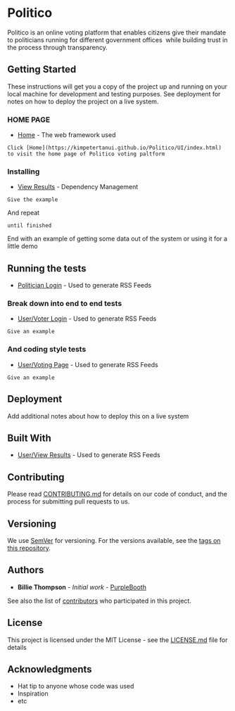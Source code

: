   # Politico

Politico is an online voting platform that enables citizens give their mandate to politicians running for different government offices  while building trust in the process through transparency.

## Getting Started


These instructions will get you a copy of the project up and running on your local machine for development and testing purposes. See deployment for notes on how to deploy the project on a live system.

### HOME PAGE
* [Home](https://kimpetertanui.github.io/Politico/UI/) - The web framework used
```
Click [Home](https://kimpetertanui.github.io/Politico/UI/index.html) to visit the home page of Politico voting paltform
```

### Installing

* [View Results](https://kimpetertanui.github.io/Politico/UI/view_results.html) - Dependency Management


```
Give the example
```

And repeat

```
until finished
```

End with an example of getting some data out of the system or using it for a little demo

## Running the tests

* [Politician Login](https://kimpetertanui.github.io/Politico/UI/politician_login.html) - Used to generate RSS Feeds

### Break down into end to end tests

* [User/Voter Login](https://kimpetertanui.github.io/Politico/UI/user_login.html) - Used to generate RSS Feeds

```
Give an example
```

### And coding style tests

* [User/Voting Page](https://kimpetertanui.github.io/Politico/UI/vote.html) - Used to generate RSS Feeds

```
Give an example
```

## Deployment

Add additional notes about how to deploy this on a live system

## Built With


* [User/View Results](https://kimpetertanui.github.io/Politico/UI/view_parties.html) - Used to generate RSS Feeds


## Contributing

Please read [CONTRIBUTING.md](https://gist.github.com/PurpleBooth/b24679402957c63ec426) for details on our code of conduct, and the process for submitting pull requests to us.

## Versioning

We use [SemVer](http://semver.org/) for versioning. For the versions available, see the [tags on this repository](https://github.com/your/project/tags). 

## Authors

* **Billie Thompson** - *Initial work* - [PurpleBooth](https://github.com/PurpleBooth)

See also the list of [contributors](https://github.com/your/project/contributors) who participated in this project.

## License

This project is licensed under the MIT License - see the [LICENSE.md](LICENSE.md) file for details

## Acknowledgments

* Hat tip to anyone whose code was used
* Inspiration
* etc

